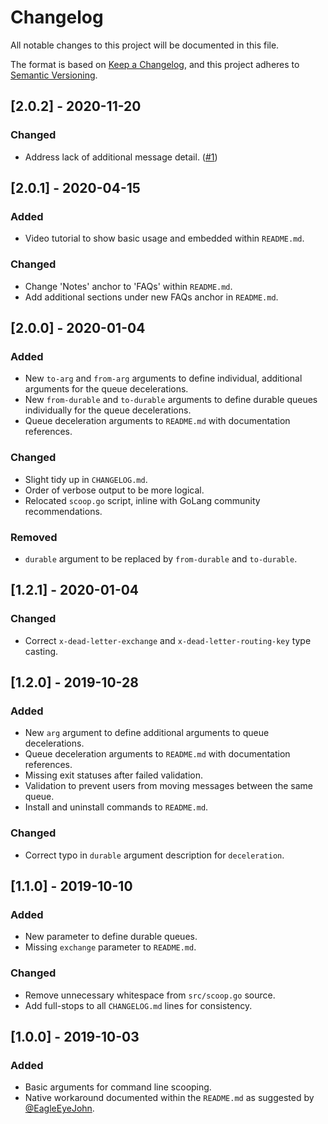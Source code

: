 # Changelog
All notable changes to this project will be documented in this file.

The format is based on [Keep a Changelog](https://keepachangelog.com/en/1.0.0/),
and this project adheres to [Semantic Versioning](https://semver.org/spec/v2.0.0.html).

## [2.0.2] - 2020-11-20

### Changed
- Address lack of additional message detail. ([#1](https://github.com/olivertappin/scoop/issues/1))

## [2.0.1] - 2020-04-15
### Added
- Video tutorial to show basic usage and embedded within `README.md`.

### Changed
- Change 'Notes' anchor to 'FAQs' within `README.md`.
- Add additional sections under new FAQs anchor in `README.md`.

## [2.0.0] - 2020-01-04
### Added
- New `to-arg` and `from-arg` arguments to define individual, additional arguments for the queue decelerations.
- New `from-durable` and `to-durable` arguments to define durable queues individually for the queue decelerations.
- Queue deceleration arguments to `README.md` with documentation references.

### Changed
- Slight tidy up in `CHANGELOG.md`.
- Order of verbose output to be more logical.
- Relocated `scoop.go` script, inline with GoLang community recommendations.

### Removed
- `durable` argument to be replaced by `from-durable` and `to-durable`.

## [1.2.1] - 2020-01-04
### Changed
- Correct `x-dead-letter-exchange` and `x-dead-letter-routing-key` type casting.

## [1.2.0] - 2019-10-28
### Added
- New `arg` argument to define additional arguments to queue decelerations.
- Queue deceleration arguments to `README.md` with documentation references.
- Missing exit statuses after failed validation.
- Validation to prevent users from moving messages between the same queue.
- Install and uninstall commands to `README.md`.

### Changed
- Correct typo in `durable` argument description for `deceleration`.

## [1.1.0] - 2019-10-10
### Added
- New parameter to define durable queues.
- Missing `exchange` parameter to `README.md`.

### Changed
- Remove unnecessary whitespace from `src/scoop.go` source.
- Add full-stops to all `CHANGELOG.md` lines for consistency.

## [1.0.0] - 2019-10-03
### Added
- Basic arguments for command line scooping.
- Native workaround documented within the `README.md` as suggested by [@EagleEyeJohn](https://github.com/EagleEyeJohn).
